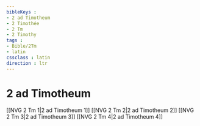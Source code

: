 ```yaml
---
bibleKeys : 
- 2 ad Timotheum
- 2 Timothée
- 2 Tm
- 2 Timothy
tags : 
- Bible/2Tm
- latin
cssclass : latin
direction : ltr
---
```


# 2 ad Timotheum

[[NVG 2 Tm 1|2 ad Timotheum 1]]
[[NVG 2 Tm 2|2 ad Timotheum 2]]
[[NVG 2 Tm 3|2 ad Timotheum 3]]
[[NVG 2 Tm 4|2 ad Timotheum 4]]
